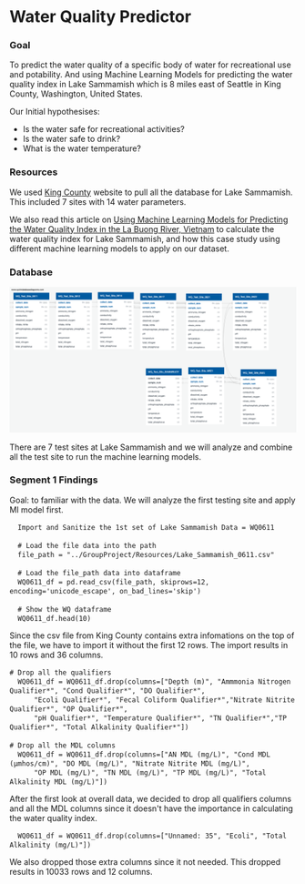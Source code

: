 # Water Quality Predictor # 

### Goal ###

To predict the water quality of a specific body of water for recreational use and potability. And using Machine Learning Models for predicting the water quality index in Lake Sammamish which is 8 miles east of Seattle in King County, Washington, United States.

Our Initial hypothesises: 
  - Is the water safe for recreational activities?
  - Is the water safe to drink?
  - What is the water temperature?

### Resources ### 

We used [King County](https://green2.kingcounty.gov/lakes/Query.aspx) website to pull all the database for Lake Sammamish. This included 7 sites with 14 water parameters. 

We also read this article on [Using Machine Learning Models for Predicting the Water Quality Index in the La Buong River, Vietnam](https://www.mdpi.com/2073-4441/14/10/1552) to calculate the water quality index for Lake Sammamish, and how this case study using different machine learning models to apply on our dataset. 

### Database ###

![Database](https://github.com/gothwalritu/Final_Project_UCB_Bootcamp/blob/Erica_Gutierrez/QuickDBD-export.png)

There are 7 test sites at Lake Sammamish and we will analyze and combine all the test site to run the machine learning models. 

### Segment 1 Findings ###

Goal: to familiar with the data. We will analyze the first testing site and apply Ml model first. 

```
  Import and Sanitize the 1st set of Lake Sammamish Data = WQ0611
  
  # Load the file data into the path
  file_path = "../GroupProject/Resources/Lake_Sammamish_0611.csv"

  # Load the file_path data into dataframe
  WQ0611_df = pd.read_csv(file_path, skiprows=12, encoding='unicode_escape', on_bad_lines='skip')

  # Show the WQ dataframe 
  WQ0611_df.head(10)
```
Since the csv file from King County contains extra infomations on the top of the file, we have to import it without the first 12 rows. The import results in 10 rows and 36 columns. 

```
# Drop all the qualifiers 
  WQ0611_df = WQ0611_df.drop(columns=["Depth (m)", "Ammmonia Nitrogen Qualifier*", "Cond Qualifier*", "DO Qualifier*", 
      "Ecoli Qualifier*", "Fecal Coliform Qualifier*","Nitrate Nitrite Qualifier*", "OP Qualifier*", 
      "pH Qualifier*", "Temperature Qualifier*", "TN Qualifier*","TP Qualifier*", "Total Alkalinity Qualifier*"])

# Drop all the MDL columns
  WQ0611_df = WQ0611_df.drop(columns=["AN MDL (mg/L)", "Cond MDL (µmhos/cm)", "DO MDL (mg/L)", "Nitrate Nitrite MDL (mg/L)",
      "OP MDL (mg/L)", "TN MDL (mg/L)", "TP MDL (mg/L)", "Total Alkalinity MDL (mg/L)"])
```
After the first look at overall data, we decided to drop all qualifiers columns and all the MDL columns since it doesn't have the importance in calculating the water quality index. 

```
  WQ0611_df = WQ0611_df.drop(columns=["Unnamed: 35", "Ecoli", "Total Alkalinity (mg/L)"])
```
We also dropped those extra columns since it not needed. This dropped results in 10033 rows and 12 columns. 


